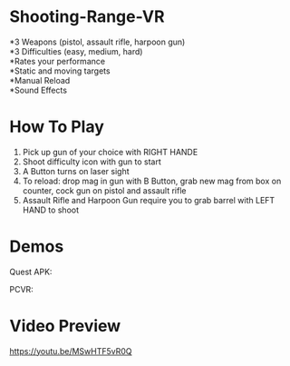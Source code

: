 # Shooting-Range-VR
*3 Weapons (pistol, assault rifle, harpoon gun)  
*3 Difficulties (easy, medium, hard)  
*Rates your performance  
*Static and moving targets  
*Manual Reload  
*Sound Effects  

# How To Play  
1. Pick up gun of your choice with RIGHT HANDE  
2. Shoot difficulty icon with gun to start  
3. A Button turns on laser sight  
4. To reload: drop mag in gun with B Button, grab new mag from box on counter, cock gun on pistol and assault rifle  
5. Assault Rifle and Harpoon Gun require you to grab barrel with LEFT HAND to shoot  
  
# Demos
Quest APK: 

PCVR: 

# Video Preview  
https://youtu.be/MSwHTF5vR0Q
